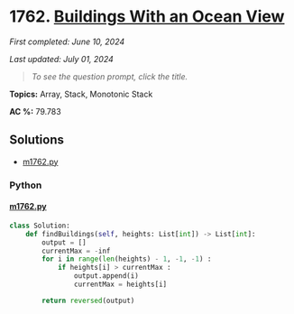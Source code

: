 # 1762. [Buildings With an Ocean View](<https://leetcode.com/problems/buildings-with-an-ocean-view>)

*First completed: June 10, 2024*

*Last updated: July 01, 2024*


> *To see the question prompt, click the title.*

**Topics:** Array, Stack, Monotonic Stack

**AC %:** 79.783


## Solutions

- [m1762.py](<../my-submissions/m1762.py>)
### Python
#### [m1762.py](<../my-submissions/m1762.py>)
```Python
class Solution:
    def findBuildings(self, heights: List[int]) -> List[int]:
        output = []
        currentMax = -inf
        for i in range(len(heights) - 1, -1, -1) :
            if heights[i] > currentMax :
                output.append(i)
                currentMax = heights[i]

        return reversed(output)
```

